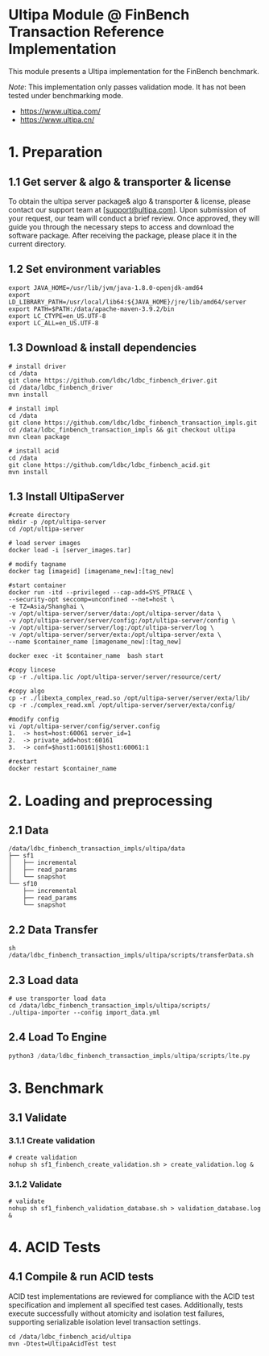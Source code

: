 # Ultipa Module @ FinBench Transaction Reference Implementation

This module presents a Ultipa implementation for the FinBench benchmark.

*Note*: This implementation only passes validation mode. It has not been tested under benchmarking mode.

- https://www.ultipa.com/
- https://www.ultipa.cn/

# 1. Preparation

## 1.1  Get server & algo & transporter & license

To obtain the ultipa server package& algo & transporter & license, please contact our support team at [support@ultipa.com]. Upon submission of your request, our team will conduct a brief review. Once approved, they will guide you through the necessary steps to access and download the software package. After receiving the package, please place it in the current directory.

## 1.2 Set environment variables

```
export JAVA_HOME=/usr/lib/jvm/java-1.8.0-openjdk-amd64
export LD_LIBRARY_PATH=/usr/local/lib64:${JAVA_HOME}/jre/lib/amd64/server
export PATH=$PATH:/data/apache-maven-3.9.2/bin
export LC_CTYPE=en_US.UTF-8
export LC_ALL=en_US.UTF-8
```

## 1.3 Download & install dependencies

```
# install driver
cd /data
git clone https://github.com/ldbc/ldbc_finbench_driver.git
cd /data/ldbc_finbench_driver
mvn install

# install impl
cd /data
git clone https://github.com/ldbc/ldbc_finbench_transaction_impls.git
cd /data/ldbc_finbench_transaction_impls && git checkout ultipa
mvn clean package

# install acid
cd /data
git clone https://github.com/ldbc/ldbc_finbench_acid.git
mvn install
```

## 1.3  Install  UltipaServer

```
#create directory
mkdir -p /opt/ultipa-server
cd /opt/ultipa-server

# load server images
docker load -i [server_images.tar]

# modify tagname
docker tag [imageid] [imagename_new]:[tag_new]

#start container
docker run -itd --privileged --cap-add=SYS_PTRACE \
--security-opt seccomp=unconfined --net=host \
-e TZ=Asia/Shanghai \
-v /opt/ultipa-server/server/data:/opt/ultipa-server/data \
-v /opt/ultipa-server/server/config:/opt/ultipa-server/config \
-v /opt/ultipa-server/server/log:/opt/ultipa-server/log \
-v /opt/ultipa-server/server/exta:/opt/ultipa-server/exta \
--name $container_name [imagename_new]:[tag_new] 

docker exec -it $container_name  bash start

#copy lincese
cp -r ./ultipa.lic /opt/ultipa-server/server/resource/cert/

#copy algo
cp -r ./libexta_complex_read.so /opt/ultipa-server/server/exta/lib/
cp -r ./complex_read.xml /opt/ultipa-server/server/exta/config/

#modify config
vi /opt/ultipa-server/config/server.config
1.  -> host=host:60061 server_id=1
2.  -> private_add=host:60161
3.  -> conf=$host1:60161|$host1:60061:1

#restart 
docker restart $container_name

```

# 2. Loading and preprocessing

## 2.1 Data

```
/data/ldbc_finbench_transaction_impls/ultipa/data
├── sf1
│   ├── incremental
│   ├── read_params
│   └── snapshot
└── sf10
    ├── incremental
    ├── read_params
    └── snapshot
```

## 2.2  Data Transfer

```
sh /data/ldbc_finbench_transaction_impls/ultipa/scripts/transferData.sh
```

## 2.3 Load data

```
# use transporter load data
cd /data/ldbc_finbench_transaction_impls/ultipa/scripts/
./ultipa-importer --config import_data.yml
```

## 2.4  Load To Engine

```python 
python3 /data/ldbc_finbench_transaction_impls/ultipa/scripts/lte.py
```

# 3. Benchmark

## 3.1 Validate

### 3.1.1 Create validation

```
# create validation
nohup sh sf1_finbench_create_validation.sh > create_validation.log &
```

### 3.1.2 Validate

```
# validate
nohup sh sf1_finbench_validation_database.sh > validation_database.log &
```

# 4. ACID Tests

## 4.1 Compile & run ACID tests

ACID test implementations are reviewed for compliance with the ACID test specification and implement all specified test cases. Additionally, tests execute successfully without atomicity and isolation test failures, supporting serializable isolation level transaction settings.

```
cd /data/ldbc_finbench_acid/ultipa
mvn -Dtest=UltipaAcidTest test
```

